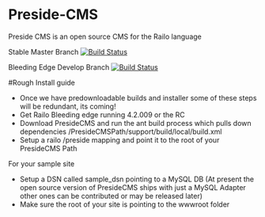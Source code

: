 Preside-CMS
===========

Preside CMS is an open source CMS for the Railo language

Stable Master Branch
[![Build Status](https://travis-ci.org/pixl8/Preside-CMS.svg?branch=master "Stable master branch")](https://travis-ci.org/pixl8/Preside-CMS) 

Bleeding Edge Develop Branch
[![Build Status](https://travis-ci.org/pixl8/Preside-CMS.svg?branch=develop "Bleeding edge develop branch")](https://travis-ci.org/pixl8/Preside-CMS)

#Rough Install guide

* Once we have predownloadable builds and installer some of these steps will be redundant, its coming!
* Get Railo Bleeding edge running 4.2.009 or the RC
* Download PresideCMS and run the ant build process which pulls down dependencies /PresideCMSPath/support/build/local/build.xml
* Setup a railo /preside mapping and point it to the root of your PresideCMS Path

For your sample site
* Setup a DSN called sample_dsn pointing to a MySQL DB (At present the open source version of PresideCMS ships with just a MySQL Adapter other ones can be contributed or may be released later)
* Make sure the root of your site is pointing to the wwwroot folder

